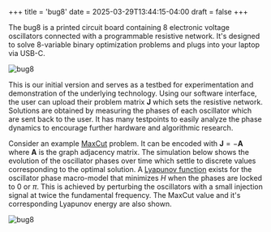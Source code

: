 +++
title = 'bug8'
date = 2025-03-29T13:44:15-04:00
draft = false
+++

The bug8 is a printed circuit board containing 8 electronic voltage oscillators connected with a programmable resistive network. It's designed to solve 8-variable binary optimization problems and plugs into your laptop via USB-C.

![bug8](/bug8.png)

This is our initial version and serves as a testbed for experimentation and demonstration of the underlying technology. Using our software interface, the user can upload their problem matrix $\mathbf{J}$ which sets the resistive network. Solutions are obtained by measuring the phases of each oscillator which are sent back to the user. It has many testpoints to easily analyze the phase dynamics to encourage further hardware and algorithmic research. 

Consider an example [MaxCut](https://en.wikipedia.org/wiki/Maximum_cut) problem. It can be encoded with $\mathbf{J}=-\mathbf{A}$ where $\mathbf{A}$ is the graph adjacency matrix. The simulation below shows the evolution of the oscillator phases over time which settle to discrete values corresponding to the optimal solution. A [Lyapunov function](https://en.wikipedia.org/wiki/Lyapunov_function) exists for the oscillator phase macro-model that minimizes $H$ when the phases are locked to 0 or $\pi$. This is achieved by perturbing the oscillators with a small injection signal at twice the fundamental frequency. The MaxCut value and it's corresponding Lyapunov energy are also shown.

![bug8](/maxcutdemo.png)
